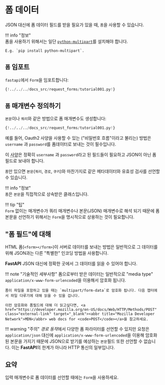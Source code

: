 # 폼 데이터

JSON 대신에 폼 데이터 필드를 받을 필요가 있을 때, `폼`을 사용할 수 있습니다.

!!! info "정보"  
    폼을 사용하기 위해서는 일단 <a href="https://andrew-d.github.io/python-multipart/" class="external-link" target="_blank">`python-multipart`</a>를 설치해야 합니다.

    E.g. `pip install python-multipart`.

## `폼` 임포트

`fastapi`에서 `Form`을 임포트합니다:

```Python hl_lines="1"
{!../../../docs_src/request_forms/tutorial001.py!}
```

## `폼` 매개변수 정의하기 
  
`본문`이나 `쿼리`와 같은 방법으로 폼 매개변수도 생성합니다:


```Python hl_lines="7"
{!../../../docs_src/request_forms/tutorial001.py!}
```
  
예를 들어, Oauth2 사양을 사용할 수 있는 ("비밀번호 흐름"이라고 불리는) 방법은 `username` 과 `password`를 폼데이터로 보내는 것이 필수입니다.

  
이 <abbr title="specification">사양</abbr>은 정확히 `username` 과 `password`라고 된 필드들이 필요하고 JSON이 아닌 폼 필드로 보내야 합니다.  

`폼`만 있으면 `본문`(`쿼리`, `경로`, `쿠키`)와 마찬가지로 같은 메타데이터와 유효성 검사를 선언할 수 있습니다.

!!! info "정보"  
    `폼`은 `본문`을 직접적으로 상속받은 클래스입니다.

!!! tip "팁"  
    `Form` 없이는 매개변수가 쿼리 매개변수나 본문(JSON) 매개변수로 해석 되기 때문에 폼 본문을 선언하기 위해서는 `Form`을 명시적으로 상용하는 것이 필요합니다.
    

## "폼 필드"에 대해

HTML 폼(`<form></form>`)이 서버로 데이터를 보내는 방법은 일반적으로 그 데이터를 위해 JSON과는 다른 "특별한" 인코딩 방법을 사용합니다.

**FastAPI** JSON 대신에 정확한 곳에서 그 데이터를 읽을 수 있어야 합니다.

!!! note "기술적인 세부사항"
    폼으로부터 받은 데이터는 일반적으로 "media type" `application/x-www-form-urlencoded`을 이용해서 암호화 됩니다.
    
    폼이 파일을 포함하고 있을 때는 `multipart/form-data`로 암호화 됩니다. 다음 챕터에서 파일 다루기에 대해 읽을 수 있을 겁니다.
    
    이런 암호화와 폼필드에 대해 더 읽고싶다면, <a href="https://developer.mozilla.org/en-US/docs/Web/HTTP/Methods/POST" class="external-link" target="_blank"><abbr title="Mozilla Developer Network">MDN</abbr> web docs for <code>POST</code></a>을 참고하세요.

!!! warning "주의"
    *경로 동작*에서 다양한 폼 파라미터를 선언할 수 있지만 요청은 `application/json` 대신에 `application/x-www-form-urlencoded`을 이용해 암호화 된 본문을 가지기 때문에 JSON으로 받기를 예상하는 `본문`필드 또한 선언할 수 없습니다.
    이는 **FastAPI**의 한계가 아니라 HTTP 통신의 일부입니다.

## 요약

입력 매개변수로 폼 데이터를 선언할 때에는 `Form`을 사용하세요.
